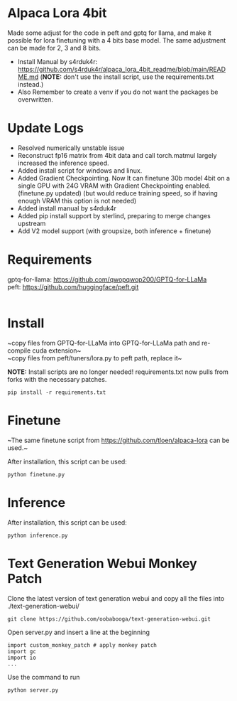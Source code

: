 # Alpaca Lora 4bit
Made some adjust for the code in peft and gptq for llama, and make it possible for lora finetuning with a 4 bits base model. The same adjustment can be made for 2, 3 and 8 bits.

* Install Manual by s4rduk4r: https://github.com/s4rduk4r/alpaca_lora_4bit_readme/blob/main/README.md (**NOTE:** don't use the install script, use the requirements.txt instead.)
* Also Remember to create a venv if you do not want the packages be overwritten.

# Update Logs
* Resolved numerically unstable issue
* Reconstruct fp16 matrix from 4bit data and call torch.matmul largely increased the inference speed.
* Added install script for windows and linux.
* Added Gradient Checkpointing. Now It can finetune 30b model 4bit on a single GPU with 24G VRAM with Gradient Checkpointing enabled. (finetune.py updated) (but would reduce training speed, so if having enough VRAM this option is not needed)
* Added install manual by s4rduk4r
* Added pip install support by sterlind, preparing to merge changes upstream
* Add V2 model support (with groupsize, both inference + finetune)

# Requirements
gptq-for-llama: https://github.com/qwopqwop200/GPTQ-for-LLaMa<br>
peft: https://github.com/huggingface/peft.git<br>
<br>

# Install
~copy files from GPTQ-for-LLaMa into GPTQ-for-LLaMa path and re-compile cuda extension~<br>
~copy files from peft/tuners/lora.py to peft path, replace it~<br>

**NOTE:** Install scripts are no longer needed! requirements.txt now pulls from forks with the necessary patches.

```
pip install -r requirements.txt
```

# Finetune
~The same finetune script from https://github.com/tloen/alpaca-lora can be used.~<br>

After installation, this script can be used:

```
python finetune.py
```

# Inference

After installation, this script can be used:

```
python inference.py
```

# Text Generation Webui Monkey Patch

Clone the latest version of text generation webui and copy all the files into ./text-generation-webui/
```
git clone https://github.com/oobabooga/text-generation-webui.git
```

Open server.py and insert a line at the beginning
```
import custom_monkey_patch # apply monkey patch
import gc
import io
...
```

Use the command to run

```
python server.py
```
